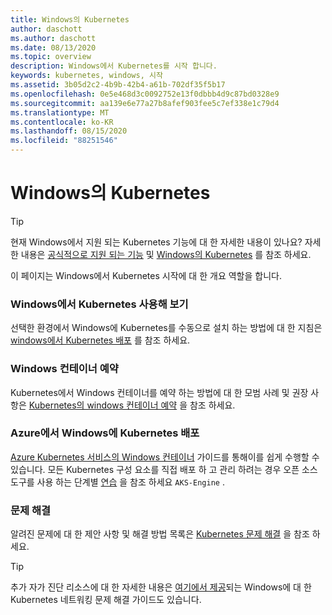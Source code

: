 ```yaml
---
title: Windows의 Kubernetes
author: daschott
ms.author: daschott
ms.date: 08/13/2020
ms.topic: overview
description: Windows에서 Kubernetes를 시작 합니다.
keywords: kubernetes, windows, 시작
ms.assetid: 3b05d2c2-4b9b-42b4-a61b-702df35f5b17
ms.openlocfilehash: 0e5e468d3c0092752e13f0dbbb4d9c87bd0328e9
ms.sourcegitcommit: aa139e6e77a27b8afef903fee5c7ef338e1c79d4
ms.translationtype: MT
ms.contentlocale: ko-KR
ms.lasthandoff: 08/15/2020
ms.locfileid: "88251546"
---
```

# <a name="kubernetes-on-windows"></a>Windows의 Kubernetes

> [!TIP]
> 현재 Windows에서 지원 되는 Kubernetes 기능에 대 한 자세한 내용이 있나요? 자세한 내용은 [공식적으로 지원 되는 기능](https://kubernetes.io/docs/setup/production-environment/windows/intro-windows-in-kubernetes/#supported-functionality-and-limitations) 및 [Windows의 Kubernetes](https://github.com/orgs/kubernetes/projects/8) 를 참조 하세요.

이 페이지는 Windows에서 Kubernetes 시작에 대 한 개요 역할을 합니다.


### <a name="try-out-kubernetes-on-windows"></a>Windows에서 Kubernetes 사용해 보기

선택한 환경에서 Windows에 Kubernetes를 수동으로 설치 하는 방법에 대 한 지침은 [windows에서 Kubernetes 배포](https://kubernetes.io/docs/tasks/administer-cluster/kubeadm/adding-windows-nodes/) 를 참조 하세요.


### <a name="scheduling-windows-containers"></a>Windows 컨테이너 예약

Kubernetes에서 Windows 컨테이너를 예약 하는 방법에 대 한 모범 사례 및 권장 사항은 [Kubernetes의 windows 컨테이너 예약](https://kubernetes.io/docs/setup/production-environment/windows/user-guide-windows-containers/) 을 참조 하세요.


### <a name="deploying-kubernetes-on-windows-in-azure"></a>Azure에서 Windows에 Kubernetes 배포

[Azure Kubernetes 서비스의 Windows 컨테이너](/azure/aks/windows-container-cli) 가이드를 통해이를 쉽게 수행할 수 있습니다. 모든 Kubernetes 구성 요소를 직접 배포 하 고 관리 하려는 경우 오픈 소스 도구를 사용 하는 단계별 [연습](https://github.com/Azure/aks-engine/blob/master/docs/topics/windows.md) 을 참조 하세요 `AKS-Engine` .

### <a name="troubleshooting"></a>문제 해결
알려진 문제에 대 한 제안 사항 및 해결 방법 목록은 [Kubernetes 문제 해결](./common-problems.md) 을 참조 하세요.
>[!TIP]
> 추가 자가 진단 리소스에 대 한 자세한 내용은 [여기에서 제공](https://techcommunity.microsoft.com/t5/Networking-Blog/Troubleshooting-Kubernetes-Networking-on-Windows-Part-1/ba-p/508648)되는 Windows에 대 한 Kubernetes 네트워킹 문제 해결 가이드도 있습니다.